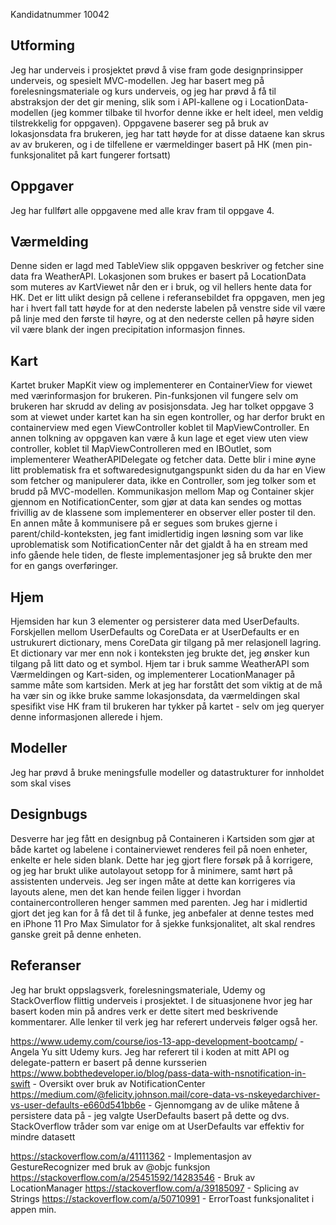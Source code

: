 
Kandidatnummer 10042



## Utforming
Jeg har underveis i prosjektet prøvd å vise fram gode designprinsipper underveis, og spesielt MVC-modellen. Jeg har basert meg på forelesningsmateriale og kurs underveis, og jeg har prøvd å få til abstraksjon der det gir mening, slik som i API-kallene og i LocationData-modellen (jeg kommer tilbake til hvorfor denne ikke er helt ideel, men veldig tilstrekkelig for oppgaven). Oppgavene baserer seg på bruk av lokasjonsdata fra brukeren, jeg har tatt høyde for at disse dataene kan skrus av av brukeren, og i de tilfellene er værmeldinger basert på HK (men pin-funksjonalitet på kart fungerer fortsatt)

## Oppgaver
Jeg har fullført alle oppgavene med alle krav fram til oppgave 4.

## Værmelding
Denne siden er lagd med TableView slik oppgaven beskriver og fetcher sine data fra WeatherAPI. Lokasjonen som brukes er basert på LocationData som muteres av KartViewet når den er i bruk, og vil hellers hente data for HK. Det er litt ulikt design på cellene i referansebildet fra oppgaven, men jeg har i hvert fall tatt høyde for at den nederste labelen på venstre side vil være på linje med den første til høyre, og at den nederste cellen på høyre siden vil være blank der ingen precipitation informasjon finnes. 

## Kart
Kartet bruker MapKit view og implementerer en ContainerView for viewet med værinformasjon for brukeren. Pin-funksjonen vil fungere selv om brukeren har skrudd av deling av posisjonsdata. Jeg har tolket oppgave 3 som at viewet under kartet kan ha sin egen kontroller, og har derfor brukt en containerview med egen ViewController koblet til MapViewController. En annen tolkning av oppgaven kan være å kun lage et eget view uten view controller, koblet til MapViewControlleren med en IBOutlet, som implementerer WeatherAPIDelegate og fetcher data. Dette blir i mine øyne litt problematisk fra et softwaredesignutgangspunkt siden du da har en View som fetcher og manipulerer data, ikke en Controller, som jeg tolker som et brudd på MVC-modellen.
Kommunikasjon mellom Map og Container skjer gjennom en NotificationCenter, som gjør at data kan sendes og mottas frivillig av de klassene som implementerer en observer eller poster til den. En annen måte å kommunisere på er segues som brukes gjerne i parent/child-konteksten, jeg fant imidlertidig ingen løsning som var like uproblematisk som NotificationCenter når det gjaldt å ha en stream med info gående hele tiden, de fleste implementasjoner jeg så brukte den mer for en gangs overføringer. 

## Hjem
Hjemsiden har kun 3 elementer og persisterer data med UserDefaults. Forskjellen mellom UserDefaults og CoreData er at UserDefaults er en ustrukurert dictionary, mens CoreData gir tilgang på mer relasjonell lagring. Et dictionary var mer enn nok i konteksten jeg brukte det, jeg ønsker kun tilgang på litt dato og et symbol. Hjem tar i bruk samme WeatherAPI som Værmeldingen og Kart-siden, og implementerer LocationManager på samme måte som kartsiden. Merk at jeg har forstått det som viktig at de må ha vær sin og ikke bruke samme lokasjonsdata, da værmeldingen skal spesifikt vise HK fram til brukeren har tykker på kartet - selv om jeg queryer denne informasjonen allerede i hjem.

## Modeller
Jeg har prøvd å bruke meningsfulle modeller og datastrukturer for innholdet som skal vises

## Designbugs
Desverre har jeg fått en designbug på Containeren i Kartsiden som gjør at både kartet og labelene i containerviewet renderes feil på noen enheter, enkelte er hele siden blank. Dette har jeg gjort flere forsøk på å korrigere, og jeg har brukt ulike autolayout setopp for å minimere, samt hørt på assistenten underveis. Jeg ser ingen måte at dette kan korrigeres via layouts alene, men det kan hende feilen ligger i hvordan containercontrolleren henger sammen med parenten. Jeg har i midlertid gjort det jeg kan for å få det til å funke, jeg anbefaler at denne testes med en iPhone 11 Pro Max Simulator for å sjekke funksjonalitet, alt skal rendres ganske greit på denne enheten.

## Referanser
Jeg har brukt oppslagsverk, forelesningsmateriale, Udemy og StackOverflow flittig underveis i prosjektet. I de situasjonene hvor jeg har basert koden min på andres verk er dette sitert med beskrivende kommentarer. Alle lenker til verk jeg har referert underveis følger også her.

https://www.udemy.com/course/ios-13-app-development-bootcamp/ - Angela Yu sitt Udemy kurs. Jeg har referert til i koden at mitt API og delegate-pattern er basert på denne kursserien
https://www.bobthedeveloper.io/blog/pass-data-with-nsnotification-in-swift - Oversikt over bruk av NotificationCenter
https://medium.com/@felicity.johnson.mail/core-data-vs-nskeyedarchiver-vs-user-defaults-e660d541bb6e - Gjennomgang av de ulike måtene å persistere data på - jeg valgte UserDefaults basert på dette og dvs. StackOverflow tråder som var enige om at UserDefaults var effektiv for mindre datasett

https://stackoverflow.com/a/41111362 - Implementasjon av GestureRecognizer med bruk av @objc funksjon
https://stackoverflow.com/a/25451592/14283546 - Bruk av LocationManager
https://stackoverflow.com/a/39185097 - Splicing av Strings
https://stackoverflow.com/a/50710991 - ErrorToast funksjonalitet i appen min.
